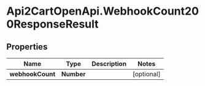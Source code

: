 # Api2CartOpenApi.WebhookCount200ResponseResult

## Properties

Name | Type | Description | Notes
------------ | ------------- | ------------- | -------------
**webhookCount** | **Number** |  | [optional] 


